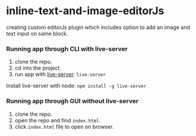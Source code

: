 # inline-text-and-image-editorJs

creating custom editorJs plugin which includes option to add an image and text input on same block.

### Running app through CLI with live-server

1. clone the repo.
2. cd into the project.
3. run app with [live-server](https://www.npmjs.com/package/live-server):
   `live-server`

Install live-server with node:
`npm install -g live-server`

### Running app through GUI without live-server

1. clone the repo.
2. open the repo and find `index.html`.
3. click `index.html` file to open on browser.
